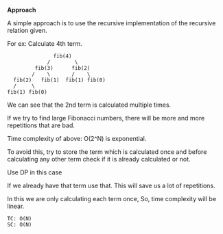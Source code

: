 **Approach**

A simple approach is to use the recursive implementation of the recursive relation given.

For ex: Calculate 4th term.
    
                   fib(4)   
                 /        \     
             fib(3)      fib(2)
            /    \       /    \     
      fib(2)   fib(1)  fib(1) fib(0)
      /     \
    fib(1) fib(0)
We can see that the 2nd term is calculated multiple times.

If we try to find large Fibonacci numbers, there will be more and more repetitions that are bad.

Time complexity of above: O(2^N) is exponential.

To avoid this, try to store the term which is calculated once and before calculating any other term check if it is already calculated or not.

Use DP in this case

If we already have that term use that. This will save us a lot of repetitions.

In this we are only calculating each term once, So, time complexity will be linear.

    TC: O(N)
    SC: O(N)